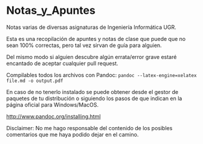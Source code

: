 # Notas_y_Apuntes
Notas varias de diversas asignaturas de Ingeniería Informática UGR.

Esta es una recopilación de apuntes y notas de clase que puede que no
sean 100% correctas, pero tal vez sirvan de guía para alguien. 

Del mismo modo si alguien descubre algún errata/error grave estaré
encantado de aceptar cualquier pull request.

Compilables todos los archivos con Pandoc: `pandoc
--latex-engine=xelatex file.md -o output.pdf`

En caso de no tenerlo instalado se puede obtener desde el gestor de
paquetes de tu distribución o siguiendo los pasos de que indican en la
página oficial para Windows/MacOS.

http://www.pandoc.org/installing.html

Disclaimer: No me hago responsable del contenido de los posibles
comentarios que me haya podido dejar en el camino.
